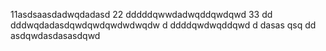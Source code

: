 11asdsaasdadwqdadasd
22
dddddqwwdadwqddqwdqwd
33
dd
dddwqdadasdqwdqwdqwdwdwqdw
d
ddddqwdwqddqwd
d
dasas   qsq
dd
asdqwdasdasasdqwd
